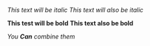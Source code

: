*This text will be italic*
_This text will also be italic_

**This test will be bold**
__This text also be bold__

_You **Can** combine them_
